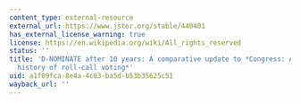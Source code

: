 ```yaml
---
content_type: external-resource
external_url: https://www.jstor.org/stable/440401
has_external_license_warning: true
license: https://en.wikipedia.org/wiki/All_rights_reserved
status: ''
title: 'D-NOMINATE after 10 years: A comparative update to *Congress: A political-economic
  history of roll-call voting*'
uid: a1f09fca-8e4a-4c03-ba5d-b53b35625c51
wayback_url: ''
---
```

